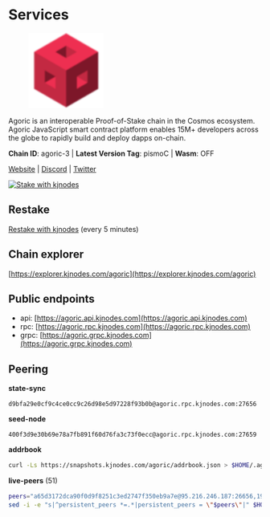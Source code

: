 # Services

<figure><img src="https://raw.githubusercontent.com/kj89/cosmos-images/main/logos/agoric.png" width="150" alt=""><figcaption></figcaption></figure>

Agoric is an interoperable Proof-of-Stake chain in the Cosmos ecosystem.  Agoric JavaScript smart contract platform enables 15M+ developers across the  globe to rapidly build and deploy dapps on-chain.

**Chain ID**: agoric-3 | **Latest Version Tag**: pismoC | **Wasm**: OFF

[Website](https://agoric.com) | [Discord](https://discord.com/invite/qDW8DRes4s) | [Twitter](https://twitter.com/agoric)

[![Stake with kjnodes](https://i.ibb.co/cr44Q8j/button-stake-with-kjnodes.png)](https://restake.app/agoric/agoricvaloper1ku5sm2twlsywdrp4wz3kfwgyrtqtp0lpr3nvk8)

## Restake

[Restake with kjnodes](https://restake.app/agoric/agoricvaloper1ku5sm2twlsywdrp4wz3kfwgyrtqtp0lpr3nvk8) (every 5 minutes)
## Chain explorer
[https://explorer.kjnodes.com/agoric](https://explorer.kjnodes.com/agoric)

## Public endpoints

* api: [https://agoric.api.kjnodes.com](https://agoric.api.kjnodes.com)
* rpc: [https://agoric.rpc.kjnodes.com](https://agoric.rpc.kjnodes.com)
* grpc: [https://agoric.grpc.kjnodes.com](https://agoric.grpc.kjnodes.com)

## Peering

**state-sync**

```text
d9bfa29e0cf9c4ce0cc9c26d98e5d97228f93b0b@agoric.rpc.kjnodes.com:27656
```

**seed-node**

```text
400f3d9e30b69e78a7fb891f60d76fa3c73f0ecc@agoric.rpc.kjnodes.com:27659
```

**addrbook**
```bash
curl -Ls https://snapshots.kjnodes.com/agoric/addrbook.json > $HOME/.agoric/config/addrbook.json
```

**live-peers** (51)
```bash
peers="a65d3172dca90f0d9f8251c3ed2747f350eb9a7e@95.216.246.187:26656,190ead3cfb1bd655241418f3ef9ba40bbf2deecd@157.90.130.44:26656,15f63de308337b66d8918ffaa74c6e956991bee9@138.201.120.161:28357,f4b809dcf7004b8a30eaa4e9bb0a65164368b75a@49.12.165.122:26656,f1966845bebd30816f18635a20b86e6781211616@95.111.253.200:26656,d03a9974f14ae380fdb7caf46ec71ce5278f0356@34.72.231.9:26656,4eea1e0a22d8d2ade108fc5f8e07d6d6e711e909@65.108.10.138:26656,d9bfa29e0cf9c4ce0cc9c26d98e5d97228f93b0b@65.109.88.38:27656,ebc272824924ea1a27ea3183dd0b9ba713494f83@195.3.220.135:27106,711f6f36a6ec3924b6d721de6adce604092e59f2@116.202.226.169:26656,63bd6649f80362ce513027d99ef32c826fdbd259@45.9.62.136:26656,d48697ba840d046b453846fc55d9432d1c537b56@95.217.117.83:26656,2aedd7163a8ee725507e461b13fb90c091ee1c42@128.0.51.32:26656,4cfac01c912d33f74cb7b66e8b7005aaae47fc2a@146.190.59.8:26060,0837c0dac0bb15e79e64207bb0fa5a9a6fa42ad4@178.62.116.62:26656,0464c8dded70d01f5ab50a8d6047a6b27ddf2ccd@84.244.95.232:26656,93edbbec5e945f5cf692c96bf8181afef9687869@138.201.63.38:26666,4d0953252dd26b5ff96292bd2a836bd8a77f4eed@159.69.63.222:26656,ca4c3b9d0cf78d934a3b972c328db2e4a9a66c42@64.32.40.114:26656,6b0538dbee953a1c50c28312907fe497625a93d0@46.166.143.91:26656,a38a30c1dd31f63be2befd40b82964b215c3c288@165.22.251.28:26656,875f8b359148f0d2a4bb501f8ae8a0cd4560bff3@161.97.153.219:26656,f34681c2aa8d198b754725b3f12cc48eb4066baf@114.132.59.209:26656,9e673680df593d841b0e09c49f87409654d84ae9@95.217.202.49:37656,d77d30c7a86c9a6013883d075493eaee365c3d48@213.135.246.90:26656,f095bb53006ebddcbbf29c8df70dddcba6419e36@142.93.145.13:26656,16f2ad1b7f154d6f8751c0ab7453e24f32ee8db3@95.217.45.52:26656,0f642db2770d4dd3e0d030b2f14f1365e40f3b38@185.146.148.101:26657,23fd78b96fc7f17b47fc4a0d442b0ec53faebd88@157.90.91.20:12656,576e4e90b785fb16c129a0141b57342e51fd61b4@193.176.85.156:26656,d56af8cb0716909f9b804e7dec8c1d34ae4eed16@65.108.142.81:26676,2f524fbc73a8b0daa29f2ba0b7642aae62bea86f@65.108.144.8:26656,33f477dc83a00ebf2425e16aaac2db453575d391@34.116.203.98:26656,37933cb8069e22554e454294d529eddb0fdae145@52.56.185.212:26656,cf8210566c6c7fc221d49554b81cd0847b4ae68c@157.90.130.253:26656,3f307f0ad680e24755f8b5c546d0c18ff2dbf90e@65.108.128.247:26656,47c35c8137ad2098e0b2a79077fea93a530034d8@185.144.83.130:26656,96c998f1a59b108a24249da4132fb8f603ae7daf@95.217.118.121:26656,aede0d57cd77051cf1270675fa770c22e8074501@64.32.40.134:26656,5a8f6cd6a5348868a08849dc4fb45b6445b094ed@143.198.100.136:26656,cef26a8de3aa31f1f4e63898b38667b0816f35d3@14.224.155.176:26656,f769805423416d3bec0d683b3796f98a984ed51d@65.108.15.174:26656,e70955351f601ea5be9a9bf41032949a777f31b3@207.244.255.229:10003,3d7d9eac612775c9530e990c44092d7ff55dbb83@95.216.39.109:26656,9ed68bef54712b46713ac755ab7a6e7ad30694ef@192.99.44.79:14456,ee236040d06e78d70c3f34722407857615b1a755@34.66.30.56:26656,a70c51115e32312ded2ed3ae82a8a06657422753@35.215.32.174:26656,320dd22ee85e2b68f891b670331eb9fec9dc419e@80.64.208.63:26656,e759de7a872eff293ab1316a0745eb5fdd5614f3@88.217.142.187:26656,baf3faf6d6e4c32c4ee2cde510efabe127d3ce74@35.77.171.242:26656,1312bbbd4ed1e58b9e4eb1d7788187a4607915e9@165.22.199.234:26060"
sed -i -e "s|^persistent_peers *=.*|persistent_peers = \"$peers\"|" $HOME/.agoric/config/config.toml
```
